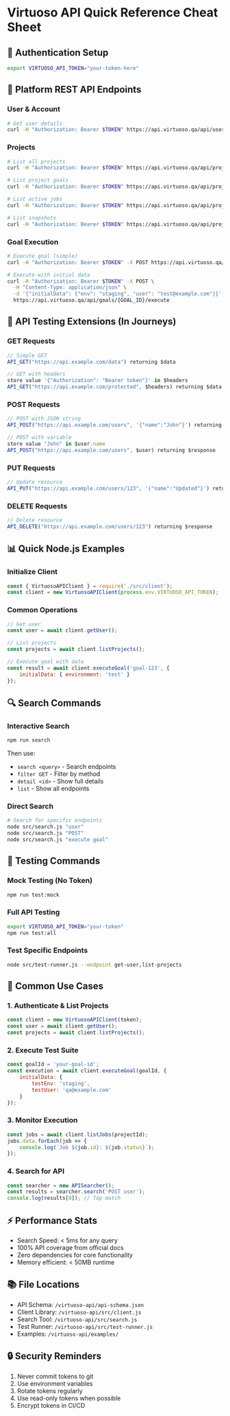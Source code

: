 # Virtuoso API Quick Reference Cheat Sheet

## 🔐 Authentication Setup
```bash
export VIRTUOSO_API_TOKEN="your-token-here"
```

## 🚀 Platform REST API Endpoints

### User & Account
```bash
# Get user details
curl -H "Authorization: Bearer $TOKEN" https://api.virtuoso.qa/api/user
```

### Projects
```bash
# List all projects
curl -H "Authorization: Bearer $TOKEN" https://api.virtuoso.qa/api/projects

# List project goals
curl -H "Authorization: Bearer $TOKEN" https://api.virtuoso.qa/api/projects/{PROJECT_ID}/goals

# List active jobs
curl -H "Authorization: Bearer $TOKEN" https://api.virtuoso.qa/api/projects/{PROJECT_ID}/jobs

# List snapshots
curl -H "Authorization: Bearer $TOKEN" https://api.virtuoso.qa/api/projects/{PROJECT_ID}/snapshots
```

### Goal Execution
```bash
# Execute goal (simple)
curl -H "Authorization: Bearer $TOKEN" -X POST https://api.virtuoso.qa/api/goals/{GOAL_ID}/execute

# Execute with initial data
curl -H "Authorization: Bearer $TOKEN" -X POST \
  -H "Content-Type: application/json" \
  -d '{"initialData": {"env": "staging", "user": "test@example.com"}}' \
  https://api.virtuoso.qa/api/goals/{GOAL_ID}/execute
```

## 🧪 API Testing Extensions (In Journeys)

### GET Requests
```javascript
// Simple GET
API_GET("https://api.example.com/data") returning $data

// GET with headers
store value '{"Authorization": "Bearer token"}' in $headers
API_GET("https://api.example.com/protected", $headers) returning $data
```

### POST Requests
```javascript
// POST with JSON string
API_POST("https://api.example.com/users", '{"name":"John"}') returning $response

// POST with variable
store value "John" in $user.name
API_POST("https://api.example.com/users", $user) returning $response
```

### PUT Requests
```javascript
// Update resource
API_PUT("https://api.example.com/users/123", '{"name":"Updated"}') returning $response
```

### DELETE Requests
```javascript
// Delete resource
API_DELETE("https://api.example.com/users/123") returning $response
```

## 📊 Quick Node.js Examples

### Initialize Client
```javascript
const { VirtuosoAPIClient } = require('./src/client');
const client = new VirtuosoAPIClient(process.env.VIRTUOSO_API_TOKEN);
```

### Common Operations
```javascript
// Get user
const user = await client.getUser();

// List projects
const projects = await client.listProjects();

// Execute goal with data
const result = await client.executeGoal('goal-123', {
    initialData: { environment: 'test' }
});
```

## 🔍 Search Commands

### Interactive Search
```bash
npm run search
```
Then use:
- `search <query>` - Search endpoints
- `filter GET` - Filter by method
- `detail <id>` - Show full details
- `list` - Show all endpoints

### Direct Search
```bash
# Search for specific endpoints
node src/search.js "user"
node src/search.js "POST"
node src/search.js "execute goal"
```

## 🧪 Testing Commands

### Mock Testing (No Token)
```bash
npm run test:mock
```

### Full API Testing
```bash
export VIRTUOSO_API_TOKEN="your-token"
npm run test:all
```

### Test Specific Endpoints
```bash
node src/test-runner.js --endpoint get-user,list-projects
```

## 🎯 Common Use Cases

### 1. Authenticate & List Projects
```javascript
const client = new VirtuosoAPIClient(token);
const user = await client.getUser();
const projects = await client.listProjects();
```

### 2. Execute Test Suite
```javascript
const goalId = 'your-goal-id';
const execution = await client.executeGoal(goalId, {
    initialData: { 
        testEnv: 'staging',
        testUser: 'qa@example.com' 
    }
});
```

### 3. Monitor Execution
```javascript
const jobs = await client.listJobs(projectId);
jobs.data.forEach(job => {
    console.log(`Job ${job.id}: ${job.status}`);
});
```

### 4. Search for API
```javascript
const searcher = new APISearcher();
const results = searcher.search('POST user');
console.log(results[0]); // Top match
```

## ⚡ Performance Stats
- Search Speed: < 5ms for any query
- 100% API coverage from official docs
- Zero dependencies for core functionality
- Memory efficient: < 50MB runtime

## 📚 File Locations
- API Schema: `/virtuoso-api/api-schema.json`
- Client Library: `/virtuoso-api/src/client.js`
- Search Tool: `/virtuoso-api/src/search.js`
- Test Runner: `/virtuoso-api/src/test-runner.js`
- Examples: `/virtuoso-api/examples/`

## 🔒 Security Reminders
1. Never commit tokens to git
2. Use environment variables
3. Rotate tokens regularly
4. Use read-only tokens when possible
5. Encrypt tokens in CI/CD